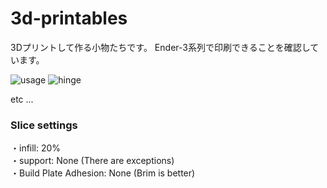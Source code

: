 # 3d-printables

3Dプリントして作る小物たちです。
Ender-3系列で印刷できることを確認しています。

![usage](https://user-images.githubusercontent.com/74394828/134217796-8a9877ab-bdeb-402d-bf9a-7ffb26a2f352.jpg)
![hinge](https://user-images.githubusercontent.com/74394828/134218064-f5067180-47f2-4f33-ad1b-63189950e886.jpg)

etc ...

### Slice settings
・infill: 20%  
・support: None (There are exceptions)  
・Build Plate Adhesion: None (Brim is better)
